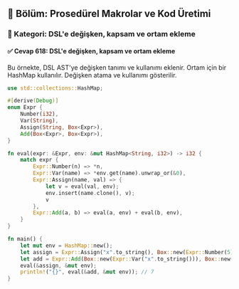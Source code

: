 ## 📘 Bölüm: Prosedürel Makrolar ve Kod Üretimi  
### 🔹 Kategori: DSL'e değişken, kapsam ve ortam ekleme  
#### ✅ Cevap 618: DSL'e değişken, kapsam ve ortam ekleme

Bu örnekte, DSL AST'ye değişken tanımı ve kullanımı eklenir. Ortam için bir HashMap kullanılır. Değişken atama ve kullanımı gösterilir.

```rust
use std::collections::HashMap;

#[derive(Debug)]
enum Expr {
    Number(i32),
    Var(String),
    Assign(String, Box<Expr>),
    Add(Box<Expr>, Box<Expr>),
}

fn eval(expr: &Expr, env: &mut HashMap<String, i32>) -> i32 {
    match expr {
        Expr::Number(n) => *n,
        Expr::Var(name) => *env.get(name).unwrap_or(&0),
        Expr::Assign(name, val) => {
            let v = eval(val, env);
            env.insert(name.clone(), v);
            v
        },
        Expr::Add(a, b) => eval(a, env) + eval(b, env),
    }
}

fn main() {
    let mut env = HashMap::new();
    let assign = Expr::Assign("x".to_string(), Box::new(Expr::Number(5)));
    let add = Expr::Add(Box::new(Expr::Var("x".to_string())), Box::new(Expr::Number(2)));
    eval(&assign, &mut env);
    println!("{}", eval(&add, &mut env)); // 7
}
```
